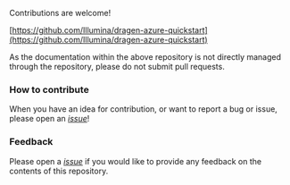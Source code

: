 Contributions are welcome!

[https://github.com/Illumina/dragen-azure-quickstart](https://github.com/Illumina/dragen-azure-quickstart)

As the documentation within the above repository is not directly managed through the repository, please do not submit pull requests.

### How to contribute

When you have an idea for contribution, or want to report a bug or issue, please open an [*issue*](https://github.com/Illumina/dragen-azure-quickstart/issues)!

### Feedback

Please open a [*issue*](https://github.com/Illumina/dragen-azure-quickstart/issues) if you would like to provide any feedback on the contents of this repository.
